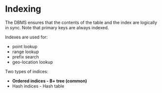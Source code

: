 # Indexing

The DBMS ensures that the contents of the table and the index are logically in sync. Note that primary keys are always indexed.

Indexes are used for:
* point lookup
* range lookup
* prefix search
* geo-location lookup

Two types of indices:

* **Ordered indices - B+ tree (common)**
* Hash indices - Hash table
